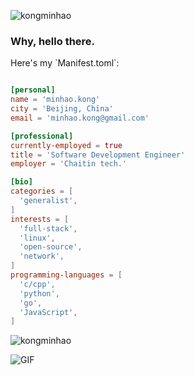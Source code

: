 <p align="left">
  <img src="https://komarev.com/ghpvc/?username=kongminhao" alt="kongminhao" />
</p>

<h3>Why, hello there.</h3>
Here's my `Manifest.toml`:

```toml

[personal]
name = 'minhao.kong'
city = 'Beijing, China'
email = 'minhao.kong@gmail.com'

[professional]
currently-employed = true
title = 'Software Development Engineer'
employer = 'Chaitin tech.'

[bio]
categories = [
  'generalist',
]
interests = [
  'full-stack',
  'linux',
  'open-source',
  'network',
]
programming-languages = [
  'c/cpp',
  'python',
  'go',
  'JavaScript',
]

```

<p align="left">
  <img src="https://github-readme-stats.vercel.app/api?username=kongminhao&show_icons=true" alt="kongminhao" /> 
</p>

<img align="center" alt="GIF" src="https://media.giphy.com/media/13HgwGsXF0aiGY/giphy.gif" />

